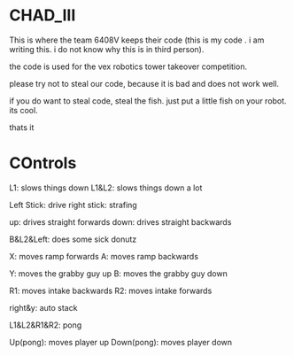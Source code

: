 # CHAD_III

This is where the team 6408V keeps their code (this is my code . i am writing this. i do not know why this is in third person). 

the code is used for the vex robotics tower takeover competition. 


please try not to steal our code, because it is bad and does not work well. 

if you do want to steal code, steal the fish. just put a little fish on your robot. its cool.

thats it

# COntrols

L1: slows things down
L1&L2: slows things down a lot

Left Stick: drive
right stick: strafing

up: drives straight forwards
down: drives straight backwards

B&L2&Left: does some sick donutz

X: moves ramp forwards
A: moves ramp backwards

Y: moves the grabby guy up
B: moves the grabby guy down

R1: moves intake backwards
R2: moves intake forwards

right&y: auto stack

L1&L2&R1&R2: pong

Up(pong): moves player up
Down(pong): moves player down
    
   
